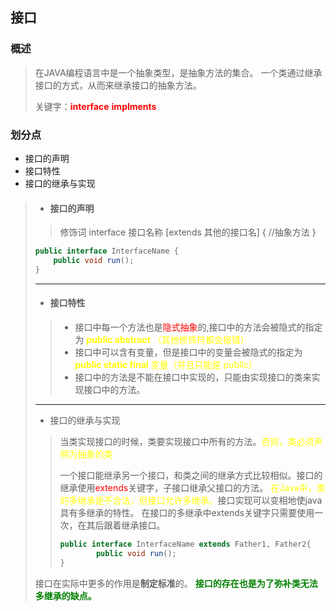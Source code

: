 ## 接口

### 概述  

> 在JAVA编程语言中是一个抽象类型，是抽象方法的集合。
> 一个类通过继承接口的方式，从而来继承接口的抽象方法。
>
> 关键字：<font color=red>**interface**</font>
>			  <font color=red>**implments**</font>

### 划分点

* 接口的声明
* 接口特性
* 接口的继承与实现

> * ####  接口的声明
>
> > 修饰词 interface 接口名称 [extends 其他的接口名] {
> >   		//抽象方法
>   }
>
>   ```  java
>   public interface InterfaceName {
>       public void run();
>   }
>   
>   ```
>
>   
>
>
> ---
>
> * #### 接口特性
>
> > * 接口中每一个方法也是<font color=red>隐式抽象</font>的,接口中的方法会被隐式的指定为 <font color=yellow>**public abstract** （其他修饰符都会报错）</font>
> >* 接口中可以含有变量，但是接口中的变量会被隐式的指定为<font color=yellow> **public static final** 变量（并且只能是 public）</font>
> > * 接口中的方法是不能在接口中实现的，只能由实现接口的类来实现接口中的方法。
> >
>
> ---
>
> * 接口的继承与实现
>
> > 当类实现接口的时候，类要实现接口中所有的方法。<font color=yellow>否则，类必须声明为抽象的类</font>
> >
> > 一个接口能继承另一个接口，和类之间的继承方式比较相似。接口的继承使用<font color=red>extends</font>关键字，子接口继承父接口的方法。
> > <font color=yellow>在Java中，类的多继承是不合法，但接口允许多继承。</font>接口实现可以变相地使java具有多继承的特性。
> > 在接口的多继承中extends关键字只需要使用一次，在其后跟着继承接口。
> >
> > ``` java
> > public interface InterfaceName extends Father1, Father2{
> >     	public void run();
> > }
> > ```
> >
> > 
>
> 接口在实际中更多的作用是**制定标准**的。
> **<font color=green>接口的存在也是为了弥补类无法多继承的缺点。</font>**
>
> 

